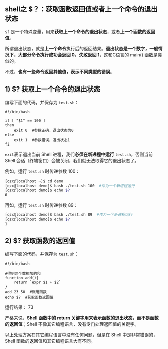 ## shell之 $？：获取函数返回值或者上一个命令的退出状态

`$?` 是一个特殊变量，用来**获取上一个命令的退出状态**，或者**上一个函数的返回值**。

所谓退出状态，就是**上一个命令**执行后的返回结果。**退出状态是一个数字，一般情况下，大部分命令执行成功会返回 0，失败返回 1**，这和C语言的 main() 函数是类似的。

不过，**也有一些命令返回其他值，表示不同类型的错误**。

## 1) $? 获取上一个命令的退出状态

编写下面的代码，并保存为 `test.sh`：

```shell
#!/bin/bash

if [ "$1" == 100 ]
then 
	exit 0  #参数正确，退出状态为0
else   
	exit 1  #参数错误，退出状态1
fi
```

`exit`表示退出当前 Shell 进程，我们**必须在新进程中运行** `test.sh`，否则当前 Shell 会话（终端窗口）会被关闭，我们就无法取得它的退出状态了。

例如，运行 `test.sh` 时传递参数 100：

```bash
[qzx@localhost ~]$ cd demo
[qzx@localhost demo]$ bash ./test.sh 100  #作为一个新进程运行
[qzx@localhost demo]$ echo $?
0
```


再如，运行 `test.sh` 时传递参数 89：

```bash
[qzx@localhost demo]$ bash ./test.sh 89  #作为一个新进程运行
[qzx@localhost demo]$ echo $?
1
```

## 2) $? 获取函数的返回值

编写下面的代码，并保存为 `test.sh`：

```shell
#!/bin/bash

#得到两个数相加的和
function add(){ 
	return `expr $1 + $2`
}
add 23 50  #调用函数
echo $?  #获取函数返回值
```

运行结果：
73

严格来说，**Shell 函数中的 return 关键字用来表示函数的退出状态，而不是函数的返回值**；Shell 不像其它编程语言，没有专门处理返回值的关键字。

以上处理方案在其它编程语言中没有任何问题，但是在 Shell 中是非常错误的，Shell 函数的返回值和其它编程语言大有不同。